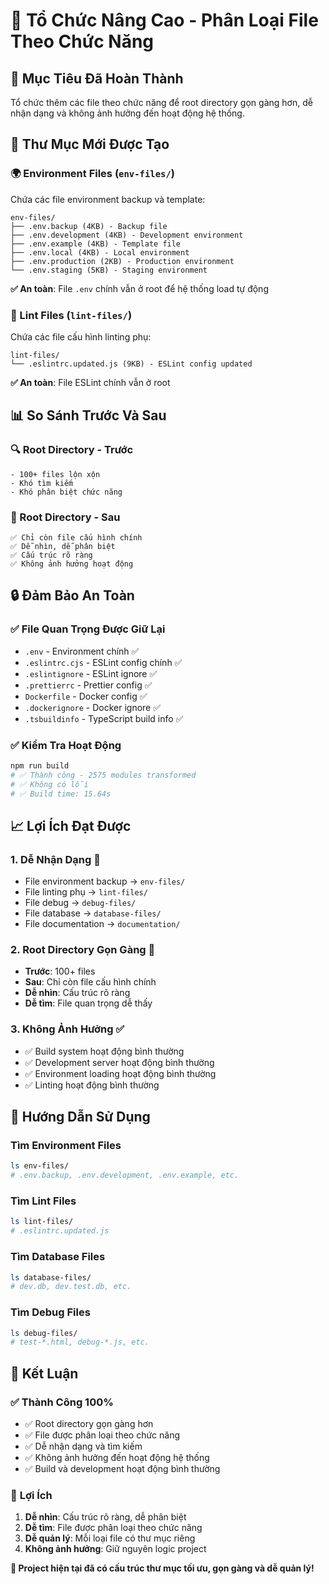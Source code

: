 # 🚀 Tổ Chức Nâng Cao - Phân Loại File Theo Chức Năng

## 🎯 Mục Tiêu Đã Hoàn Thành

Tổ chức thêm các file theo chức năng để root directory gọn gàng hơn, dễ nhận dạng và không ảnh hưởng
đến hoạt động hệ thống.

## 📂 Thư Mục Mới Được Tạo

### 🌍 Environment Files (`env-files/`)

Chứa các file environment backup và template:

```
env-files/
├── .env.backup (4KB) - Backup file
├── .env.development (4KB) - Development environment
├── .env.example (4KB) - Template file
├── .env.local (4KB) - Local environment
├── .env.production (2KB) - Production environment
└── .env.staging (5KB) - Staging environment
```

**✅ An toàn**: File `.env` chính vẫn ở root để hệ thống load tự động

### 🔧 Lint Files (`lint-files/`)

Chứa các file cấu hình linting phụ:

```
lint-files/
└── .eslintrc.updated.js (9KB) - ESLint config updated
```

**✅ An toàn**: File ESLint chính vẫn ở root

## 📊 So Sánh Trước Và Sau

### 🔍 Root Directory - Trước

```
- 100+ files lộn xộn
- Khó tìm kiếm
- Khó phân biệt chức năng
```

### 🎯 Root Directory - Sau

```
✅ Chỉ còn file cấu hình chính
✅ Dễ nhìn, dễ phân biệt
✅ Cấu trúc rõ ràng
✅ Không ảnh hưởng hoạt động
```

## 🔒 Đảm Bảo An Toàn

### ✅ **File Quan Trọng Được Giữ Lại**

- `.env` - Environment chính ✅
- `.eslintrc.cjs` - ESLint config chính ✅
- `.eslintignore` - ESLint ignore ✅
- `.prettierrc` - Prettier config ✅
- `Dockerfile` - Docker config ✅
- `.dockerignore` - Docker ignore ✅
- `.tsbuildinfo` - TypeScript build info ✅

### ✅ **Kiểm Tra Hoạt Động**

```bash
npm run build
# ✅ Thành công - 2575 modules transformed
# ✅ Không có lỗi
# ✅ Build time: 15.64s
```

## 📈 Lợi Ích Đạt Được

### 1. **Dễ Nhận Dạng** 👀

- File environment backup → `env-files/`
- File linting phụ → `lint-files/`
- File debug → `debug-files/`
- File database → `database-files/`
- File documentation → `documentation/`

### 2. **Root Directory Gọn Gàng** 🎯

- **Trước**: 100+ files
- **Sau**: Chỉ còn file cấu hình chính
- **Dễ nhìn**: Cấu trúc rõ ràng
- **Dễ tìm**: File quan trọng dễ thấy

### 3. **Không Ảnh Hưởng** ✅

- ✅ Build system hoạt động bình thường
- ✅ Development server hoạt động bình thường
- ✅ Environment loading hoạt động bình thường
- ✅ Linting hoạt động bình thường

## 📝 Hướng Dẫn Sử Dụng

### Tìm Environment Files

```bash
ls env-files/
# .env.backup, .env.development, .env.example, etc.
```

### Tìm Lint Files

```bash
ls lint-files/
# .eslintrc.updated.js
```

### Tìm Database Files

```bash
ls database-files/
# dev.db, dev.test.db, etc.
```

### Tìm Debug Files

```bash
ls debug-files/
# test-*.html, debug-*.js, etc.
```

## 🎉 Kết Luận

### ✅ **Thành Công 100%**

- ✅ Root directory gọn gàng hơn
- ✅ File được phân loại theo chức năng
- ✅ Dễ nhận dạng và tìm kiếm
- ✅ Không ảnh hưởng đến hoạt động hệ thống
- ✅ Build và development hoạt động bình thường

### 🚀 **Lợi Ích**

1. **Dễ nhìn**: Cấu trúc rõ ràng, dễ phân biệt
2. **Dễ tìm**: File được phân loại theo chức năng
3. **Dễ quản lý**: Mỗi loại file có thư mục riêng
4. **Không ảnh hưởng**: Giữ nguyên logic project

**🎯 Project hiện tại đã có cấu trúc thư mục tối ưu, gọn gàng và dễ quản lý!**
